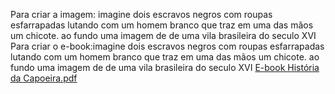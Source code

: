 Para criar a imagem: imagine dois escravos negros com roupas esfarrapadas lutando com um homem branco que traz em uma das mãos um chicote. ao fundo uma imagem de de uma vila brasileira do seculo XVI
Para criar o e-book:imagine dois escravos negros com roupas esfarrapadas lutando com um homem branco que traz em uma das mãos um chicote. ao fundo uma imagem de de uma vila brasileira do seculo XVI
[E-book História da Capoeira.pdf](https://github.com/user-attachments/files/18545980/E-book.Historia.da.Capoeira.pdf)
